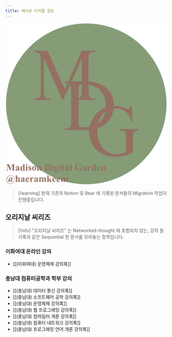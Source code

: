 ```yaml
---
title: 매디쏜 디지딸 갈든
---
```


<a href="https://mdg.haeramk.im">
    <div align="center">
        <img src="https://raw.githubusercontent.com/haeramkeem/mdg/main/quartz/static/mdg.svg" alt="mdg banner image" width=500 />
    </div>
</a>

> [!warning] 현재 기존의 Notion 및 Bear 에 기록된 문서들의 Migration 작업이 진행중입니다.

## 오리지날 씨리즈

> [!info] "오리지날 씨리즈" 는 Networked-thought 에 포함되지 않는, 강의 필기록과 같은 Sequential 한 문서를 모아놓는 항목입니다.

### 이화여대 온라인 강의

- [[(이화여대) 운영체제 강의록]]

### 충남대 컴퓨터공학과 학부 강의

- [[(충남대) 데이터 통신 강의록]]
- [[(충남대) 소프트웨어 공학 강의록]]
- [[(충남대) 운영체제 강의록]]
- [[(충남대) 웹 프로그래밍 강의록]]
- [[(충남대) 컴파일러 개론 강의록]]
- [[(충남대) 컴퓨터 네트워크 강의록]]
- [[(충남대) 프로그래밍 언어 개론 강의록]]